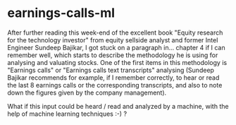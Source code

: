 # earnings-calls-ml

After further reading this week-end of the excellent book "Equity research for the technology investor" from equity sellside analyst and former Intel Engineer Sundeep Bajikar, I got stuck on a paragraph in... chapter 4 if I can remember well, which starts to describe the methodology he is using for analysing and valuating stocks. One of the first items in this methodology is "Earnings calls" or "Earnings calls text transcripts" analysing (Sundeep Bajikar recommends for example, if I remember correctly, to hear or read the last 8 earnings calls or the corresponding transcripts, and also to note down the figures given by the company management).

What if this input could be heard / read and analyzed by a machine, with the help of machine learning techniques :-) ?
